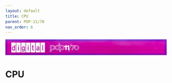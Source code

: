 ```yaml
---
layout: default
title: CPU
parent: PDP-11/70
nav_order: 6
---
```


![](../../assets/images/pdp-11-70/2021-03-17_09.56_Cabinet_header-1-768x75.jpg)

# CPU
